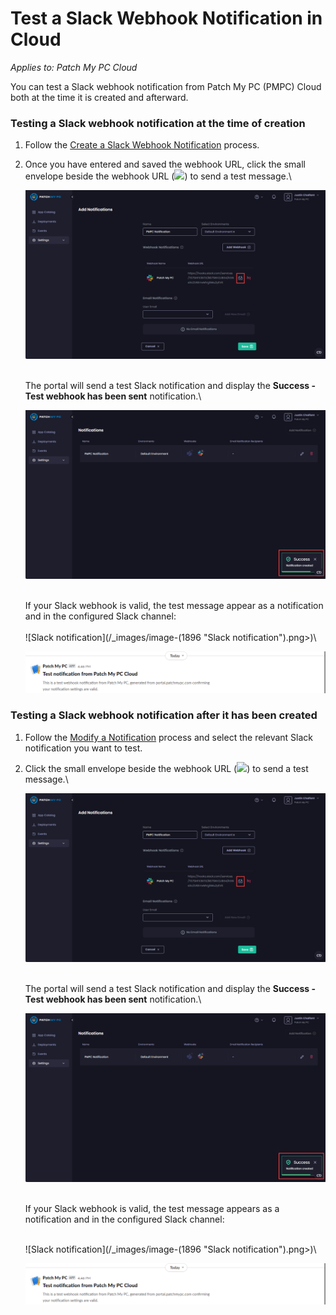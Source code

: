 # Test a Slack Webhook Notification in Cloud

_Applies to: Patch My PC Cloud_

You can test a Slack webhook notification from Patch My PC (PMPC) Cloud both at the time it is created and afterward.

### Testing a Slack webhook notification at the time of creation

1. Follow the [Create a Slack Webhook Notification](../create-a-slack-webhook-notification-in-cloud.md) process.
2.  Once you have entered and saved the webhook URL, click the small envelope beside the webhook URL (![](/_images/image-(1900).png>)) to send a test message.\


    ![Clicking the small envelope beside the Webhook URL to send a test message.](/_images/image-(1894).png "Clicking the small envelope beside the Webhook URL to send a test message.")

    \
    The portal will send a test Slack notification and display the **Success - Test webhook has been sent** notification.\


    !["Success - Test webhook has been sent" notification](/_images/image-(1895).png "&#x22;Success - Test webhook has been sent&#x22; notification")

    \
    If your Slack webhook is valid, the test message appear as a notification and in the configured Slack channel:\
    \
    ![Slack notification](/_images/image-(1896 "Slack notification").png>)\


    ![Slack channel notification](/_images/image-(1897).png "Slack channel notification")

### Testing a Slack webhook notification after it has been created

1. Follow the [Modify a Notification](../modify-a-cloud-notification.md) process and select the relevant Slack notification you want to test.
2.  Click the small envelope beside the webhook URL (![](/_images/image-(1900).png>)) to send a test message.\


    ![Clicking the small envelope beside the Webhook URL to send a test message.](/_images/image-(1894).png "Clicking the small envelope beside the Webhook URL to send a test message.")

    \
    The portal will send a test Slack notification and display the **Success - Test webhook has been sent** notification.\


    !["Success - Test webhook has been sent" notification](/_images/image-(1895).png "&#x22;Success - Test webhook has been sent&#x22; notification")

    \
    If your Slack webhook is valid, the test message appears as a notification and in the configured Slack channel:

    \
    ![Slack notification](/_images/image-(1896 "Slack notification").png>)\


    ![Slack channel notification](/_images/image-(1897).png "Slack channel notification")